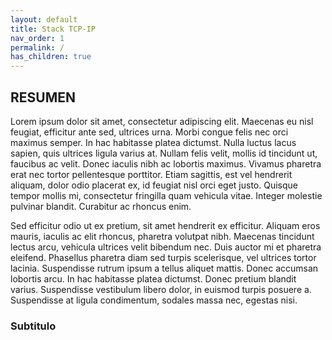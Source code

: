 ```yaml
---
layout: default
title: Stack TCP-IP
nav_order: 1
permalink: /
has_children: true
---
```


## RESUMEN

Lorem ipsum dolor sit amet, consectetur adipiscing elit. Maecenas eu nisl feugiat, efficitur ante sed, ultrices urna. Morbi congue felis 
nec orci maximus semper. In hac habitasse platea dictumst. Nulla luctus lacus sapien, quis ultrices ligula varius at. Nullam felis velit, mollis id tincidunt ut, 
faucibus ac velit. Donec iaculis nibh ac lobortis maximus. Vivamus pharetra erat nec tortor pellentesque porttitor. Etiam sagittis, est vel hendrerit aliquam, 
dolor odio placerat ex, id feugiat nisl orci eget justo. Quisque tempor mollis mi, consectetur fringilla quam vehicula vitae. Integer molestie pulvinar blandit. 
Curabitur ac rhoncus enim.

Sed efficitur odio ut ex pretium, sit amet hendrerit ex efficitur. Aliquam eros mauris, iaculis ac elit rhoncus, pharetra volutpat nibh. Maecenas tincidunt lectus
 arcu, vehicula ultrices velit bibendum nec. Duis auctor mi et pharetra eleifend. Phasellus pharetra diam sed turpis scelerisque, vel ultrices tortor lacinia. 
 Suspendisse rutrum ipsum a tellus aliquet mattis. Donec accumsan lobortis arcu. In hac habitasse platea dictumst. Donec pretium blandit varius. Suspendisse vestibulum
 libero dolor, in euismod turpis posuere a. Suspendisse at ligula condimentum, sodales massa nec, egestas nisi.

### Subtitulo